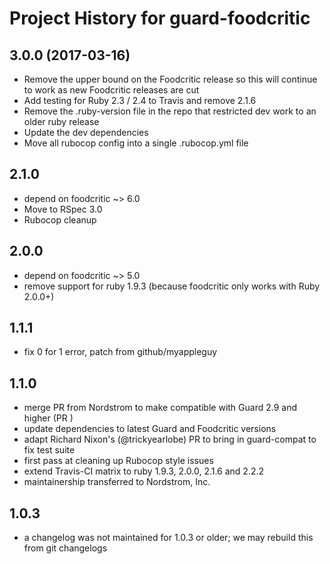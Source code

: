 # Project History for guard-foodcritic

## 3.0.0 (2017-03-16)

- Remove the upper bound on the Foodcritic release so this will continue to work as new Foodcritic releases are cut
- Add testing for Ruby 2.3 / 2.4 to Travis and remove 2.1.6
- Remove the .ruby-version file in the repo that restricted dev work to an older ruby release
- Update the dev dependencies
- Move all rubocop config into a single .rubocop.yml file

## 2.1.0

- depend on foodcritic ~> 6.0
- Move to RSpec 3.0
- Rubocop cleanup

## 2.0.0

- depend on foodcritic ~> 5.0
- remove support for ruby 1.9.3 (because foodcritic only works with Ruby 2.0.0+)

## 1.1.1

- fix 0 for 1 error, patch from github/myappleguy

## 1.1.0

- merge PR from Nordstrom to make compatible with Guard 2.9 and higher (PR )
- update dependencies to latest Guard and Foodcritic versions
- adapt Richard Nixon's (@trickyearlobe) PR to bring in guard-compat to fix test suite
- first pass at cleaning up Rubocop style issues
- extend Travis-CI matrix to ruby 1.9.3, 2.0.0, 2.1.6 and 2.2.2
- maintainership transferred to Nordstrom, Inc.

## 1.0.3

- a changelog was not maintained for 1.0.3 or older; we may rebuild this from git changelogs
